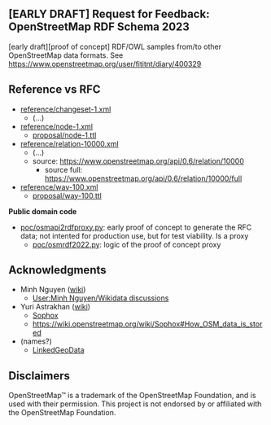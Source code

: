 ## [EARLY DRAFT] Request for Feedback: OpenStreetMap RDF Schema 2023
[early draft][proof of concept] RDF/OWL samples from/to other OpenStreetMap data formats. See https://www.openstreetmap.org/user/fititnt/diary/400329

## Reference vs RFC

- [reference/changeset-1.xml](reference/changeset-1.xml)
  - (...)
- [reference/node-1.xml](reference/node-1.xml)
  - [proposal/node-1.ttl](proposal/node-1.ttl)
- [reference/relation-10000.xml](reference/relation-10000.xml)
  - (...)
  - source: https://www.openstreetmap.org/api/0.6/relation/10000
    - source full: https://www.openstreetmap.org/api/0.6/relation/10000/full
- [reference/way-100.xml](reference/way-100.xml)
  - [proposal/way-100.ttl](proposal/way-100.ttl)

**Public domain code**
- [poc/osmapi2rdfproxy.py](poc/osmapi2rdfproxy.py): early proof of concept to generate the RFC data; not intented for production use, but for test viability. Is a proxy
  - [poc/osmrdf2022.py](poc/osmrdf2022.py): logic of the proof of concept proxy


<!--

./poc/osmdump2rdfcli.py reference/zzz-region-1.xml
./poc/osmdump2rdfcli.py reference/zzz-region-1.xml > poc/tmp/zzz-region-1.ttl
./poc/osmdump2rdfcli.py reference/zzz-region-1.xml > reference/zzz-region-1.ttl
riot --validate poc/tmp/zzz-region-1.ttl

# Turtle to JSON-LD
rdfpipe --output-format=json-ld proposal/zzz-region-1.ttl

# Queries example
arq --query=proposal/query/owl-classes.rq --data=poc/tmp/zzz-region-1.ttl
arq --query=proposal/query/by-name.rq --data=poc/tmp/zzz-region-1.ttl
arq --query=proposal/query/geosparq-example.rq --data=poc/tmp/zzz-region-1.ttl
arq --query=proposal/query/is-admin.rq --data=poc/tmp/zzz-region-1.ttl

# @see https://jena.apache.org/documentation/fuseki2/fuseki-quick-start.html
/opt/apache-jena-fuseki/fuseki-server --file poc/tmp/zzz-region-1.ttl /osm
# http://localhost:3030/#/

curl --output poc/tmp/geosparql_test.rdf https://raw.githubusercontent.com/apache/jena/main/jena-fuseki2/jena-fuseki-geosparql/geosparql_test.rdf

rdfpipe poc/tmp/geosparql_test.rdf > poc/tmp/geosparql_test.rdf.ttl

/opt/apache-jena-fuseki/fuseki-server --file poc/tmp/geosparql_test.rdf /geotest

arq --query=proposal/query/geosparq-example.rq --data=poc/tmp/geosparql_test.rdf
-->


## Acknowledgments

- Minh Nguyen ([wiki](https://wiki.openstreetmap.org/wiki/User:Minh_Nguyen))
  - [User:Minh Nguyen/Wikidata discussions](https://wiki.openstreetmap.org/wiki/User:Minh_Nguyen/Wikidata_discussions)
- Yuri Astrakhan ([wiki](https://wiki.openstreetmap.org/wiki/User:Yurik))
  - [Sophox](https://wiki.openstreetmap.org/wiki/Sophox)
  - https://wiki.openstreetmap.org/wiki/Sophox#How_OSM_data_is_stored
- (names?)
  - [LinkedGeoData](https://wiki.openstreetmap.org/wiki/LinkedGeoData)

## Disclaimers
<!--
TODO see https://wiki.osmfoundation.org/wiki/Trademark_Policy
-->

OpenStreetMap™ is a trademark of the OpenStreetMap Foundation, and is used with their permission.
This project is not endorsed by or affiliated with the OpenStreetMap Foundation.

